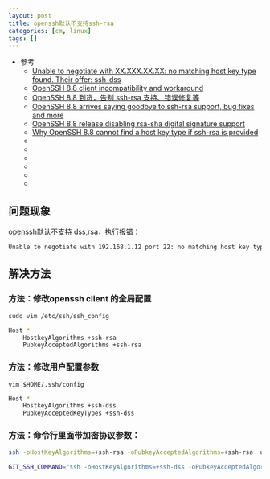 ```yaml
---
layout: post
title: openssh默认不支持ssh-rsa
categories: [cm, linux]
tags: []
---
```


* 参考
  * [Unable to negotiate with XX.XXX.XX.XX: no matching host key type found. Their offer: ssh-dss](https://stackoverflow.com/questions/34208495/unable-to-negotiate-with-xx-xxx-xx-xx-no-matching-host-key-type-found-their-of)
  * [OpenSSH 8.8 client incompatibility and workaround](https://community.atlassian.com/t5/Bitbucket-articles/OpenSSH-8-8-client-incompatibility-and-workaround/ba-p/1826047)
  * [OpenSSH 8.8 到货，告别 ssh-rsa 支持、错误修复等](https://www.linuxadictos.com/zh-CN/openssh-8-8-%E5%88%B0%E8%B4%A7%EF%BC%8C%E5%91%8A%E5%88%AB-ssh-rsa-%E6%94%AF%E6%8C%81%E9%94%99%E8%AF%AF%E4%BF%AE%E5%A4%8D%E7%AD%89.html)
  * [OpenSSH 8.8 arrives saying goodbye to ssh-rsa support, bug fixes and more](https://www.linuxadictos.com/en/openssh-8-8-llega-diciendo-adios-al-soporte-de-ssh-rsa-correcciones-de-errores-y-mas.html)
  * [OpenSSH 8.8 release disabling rsa-sha digital signature support](https://www.itsfoss.net/openssh-8-8-release/)
  * [Why OpenSSH 8.8 cannot find a host key type if ssh-rsa is provided](https://dev.to/cloudx/why-openssh-8-8-cannot-find-a-host-key-type-if-ssh-rsa-is-provided-49i)
  * []()
  * []()
  * []()
  * []()
  * []()
  * []()


## 问题现象

openssh默认不支持 dss,rsa，执行报错：

~~~bash
Unable to negotiate with 192.168.1.12 port 22: no matching host key type found. Their offer: ssh-rsa,ssh-dss
~~~

## 解决方法


### 方法：修改openssh client 的全局配置

`sudo vim /etc/ssh/ssh_config`

~~~bash
Host *
    HostkeyAlgorithms +ssh-rsa
    PubkeyAcceptedAlgorithms +ssh-rsa
~~~


### 方法：修改用户配置参数

`vim $HOME/.ssh/config`

~~~bash
Host *
    HostkeyAlgorithms +ssh-dss
    PubkeyAcceptedKeyTypes +ssh-dss
~~~



### 方法：命令行里面带加密协议参数：

~~~bash
ssh -oHostKeyAlgorithms=+ssh-rsa -oPubkeyAcceptedAlgorithms=+ssh-rsa  user@192.168.1.12

GIT_SSH_COMMAND="ssh -oHostKeyAlgorithms=+ssh-dss -oPubkeyAcceptedAlgorithms=+ssh-rsa" git clone ssh://user@host/path-to-repository
~~~






































